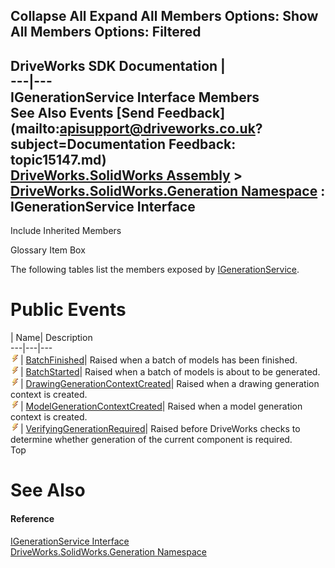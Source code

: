 Collapse All Expand All Members Options: Show All  Members Options: Filtered   
---  
DriveWorks SDK Documentation  |   
---|---  
IGenerationService Interface Members   
See Also Events [Send Feedback](mailto:apisupport@driveworks.co.uk?subject=Documentation Feedback: topic15147.md)  
[DriveWorks.SolidWorks Assembly](topic13342.md) > [DriveWorks.SolidWorks.Generation Namespace](topic15094.md) : IGenerationService Interface  
---  
  
Include Inherited Members    


Glossary Item Box

The following tables list the members exposed by [IGenerationService](topic15147.md).

# Public Events

| Name| Description  
---|---|---  
![ Event](dotnetimages/Event.gif)| [BatchFinished](topic15152.md)| Raised when a batch of models has been finished.   
![ Event](dotnetimages/Event.gif)| [BatchStarted](topic15153.md)| Raised when a batch of models is about to be generated.   
![ Event](dotnetimages/Event.gif)| [DrawingGenerationContextCreated](topic15154.md)| Raised when a drawing generation context is created.   
![ Event](dotnetimages/Event.gif)| [ModelGenerationContextCreated](topic15155.md)| Raised when a model generation context is created.   
![ Event](dotnetimages/Event.gif)| [VerifyingGenerationRequired](topic15156.md)| Raised before DriveWorks checks to determine whether generation of the current component is required.   
Top

# See Also

#### Reference

[IGenerationService Interface](topic15147.md)   
[DriveWorks.SolidWorks.Generation Namespace](topic15094.md)


